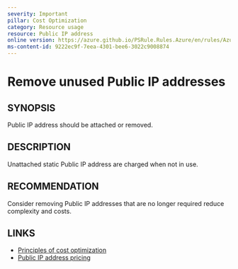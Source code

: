 ```yaml
---
severity: Important
pillar: Cost Optimization
category: Resource usage
resource: Public IP address
online version: https://azure.github.io/PSRule.Rules.Azure/en/rules/Azure.PublicIP.IsAttached/
ms-content-id: 9222ec9f-7eea-4301-bee6-3022c9008874
---
```


# Remove unused Public IP addresses

## SYNOPSIS

Public IP address should be attached or removed.

## DESCRIPTION

Unattached static Public IP address are charged when not in use.

## RECOMMENDATION

Consider removing Public IP addresses that are no longer required reduce complexity and costs.

## LINKS

- [Principles of cost optimization](https://docs.microsoft.com/azure/architecture/framework/cost/overview)
- [Public IP address pricing](https://azure.microsoft.com/pricing/details/ip-addresses/)

